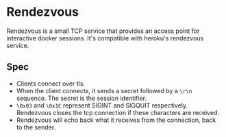 # Rendezvous

Rendezvous is a small TCP service that provides an access point for interactive
docker sessions. It's compatible with heroku's rendezvous service.

## Spec

* Clients connect over tls.
* When the client connects, it sends a secret followed by a `\r\n` sequence. The
  secret is the session identifier.
* `\0x03` and `\0x1C` represent SIGINT and SIGQUIT respectively. Rendezvous
  closes the tcp connection if these characters are received.
* Rendezvous will echo back what it receives from the connection, back to the
  sender.
